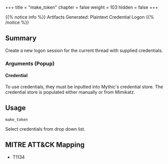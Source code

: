 +++
title = "make_token"
chapter = false
weight = 103
hidden = false
+++

{{% notice info %}}
Artifacts Generated: Plaintext Credential Logon
{{% /notice %}}

## Summary
Create a new logon session for the current thread with supplied credentials.

### Arguments (Popup)
#### Credential
To use credentials, they must be inputted into Mythic's credential store. The credential store is populated either manually or from Mimikatz.

## Usage
```
make_token
```
Select credentials from drop down list.


## MITRE ATT&CK Mapping

- T1134